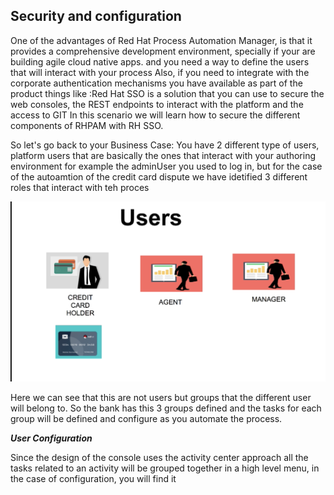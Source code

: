 Security and configuration
--------------------------

One of the advantages of Red Hat Process Automation Manager, is that it provides a comprehensive development environment, specially if your are building agile cloud native apps. and you need a way to define the users that will interact with your process
Also, if you need to integrate with the corporate authentication mechanisms you have available as part of the product things like :Red Hat SSO is a solution that you can use to secure the web consoles, the REST endpoints to interact with the platform and the access to GIT
In this scenario we will learn how to secure the different components of RHPAM with RH SSO.

So let's go back to your Business Case:
You have 2 different type of users, platform users that are basically the ones that interact with your authoring environment for example the adminUser you used to log in, but for the case of the autoamtion of the credit card dispute we have idetified 3 different roles that interact with teh proces

<img src="../../assets/middleware/rhpam-7-workshop/ccd-workshop-users.png" width="600" />

Here we can see that this are not users but groups that the different user will belong to. So the bank has this 3 groups defined and the tasks for each group will be defined and configure as you automate the process.

***User Configuration***

Since the design of the console uses the activity center approach all the tasks related to an activity will be grouped together in a high level menu, in the case of configuration, you will find it








